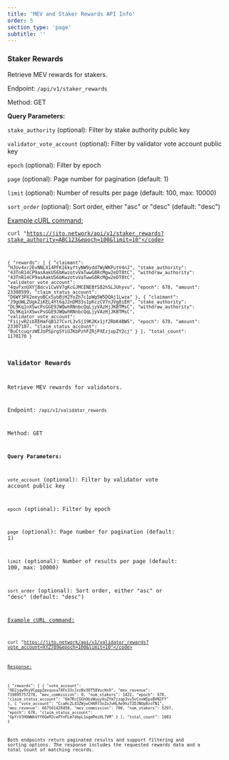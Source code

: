 ```yaml
---
title: 'MEV and Staker Rewards API Info'
order: 5
section_type: 'page'
subtitle: ''
---
```



### Staker Rewards

Retrieve MEV rewards for stakers.

Endpoint: <code>/api/v1/staker_rewards</code>

Method: GET

**Query Parameters:**

<code>stake_authority</code> (optional): Filter by stake authority public key

<code>validator_vote_account</code> (optional): Filter by validator vote account public key

<code>epoch</code> (optional): Filter by epoch

<code>page</code> (optional): Page number for pagination (default: 1)

<code>limit</code> (optional): Number of results per page (default: 100, max: 10000)

<code>sort_order</code> (optional): Sort order, either "asc" or "desc" (default: "desc")

<u>Example cURL command:</u>

<code>curl "https://jito.network/api/v1/staker_rewards?stake_authority=ABC123&epoch=100&limit=10"</code>

<code>{
  "rewards": [
    {
      "claimant": "HJUv4xr2EvNNLX14PFK16kyftyNW9ydd7WyWKPutV4nJ",
      "stake_authority": "43TnR14CP9asAakUS6bKwzotvVaTwwG8RcMgw2eDT8tC",
      "withdraw_authority": "43TnR14CP9asAakUS6bKwzotvVaTwwG8RcMgw2eDT8tC",
      "validator_vote_account": "4qvFxnUXYjBdcviCwVV7gKcGJMCENEBfS82hSLJUhyvu",
      "epoch": 678,
      "amount": 23308599,
      "claim_status_account": "D6WY3PX2eeyoBCxSybBjH2YoZh7c1pWg5W5DQAj1Lwza"
    },
    {
      "claimant": "J9gUWLZUgkZiKEL4Yt6qJ2nDM33s1pKczCV7nJVg8iEH",
      "stake_authority": "DL9Kq1nXSwcPsGGE9JWQwhRNnbcQqLjyVAzHjJKBTMsC",
      "withdraw_authority": "DL9Kq1nXSwcPsGGE9JWQwhRNnbcQqLjyVAzHjJKBTMsC",
      "validator_vote_account": "FiijvR2ibXEHaFqB127CxrL3vSj19K2Kx1jf2RbK4BWS",
      "epoch": 678,
      "amount": 23307187,
      "claim_status_account": "BuCtcuqrzWEJoP5prgSYiUJKbPzhFZRjPXEzjopZY2cj"
    }
  ],
  "total_count": 1170170
}</code>

### Validator Rewards

Retrieve MEV rewards for validators.

Endpoint:<code> /api/v1/validator_rewards</code>

Method: GET

**Query Parameters:**

<code>vote_account</code> (optional): Filter by validator vote account public key

<code>epoch</code> (optional): Filter by epoch

<code>page</code> (optional): Page number for pagination (default: 1)

<code>limit</code> (optional): Number of results per page (default: 100, max: 10000)

<code>sort_order</code> (optional): Sort order, either "asc" or "desc" (default: "desc")

<u>Example cURL command:</u>

<code>curl "https://jito.network/api/v1/validator_rewards?vote_account=XYZ789&epoch=100&limit=10"</code>

<u>Response:</u>

<code>{
  "rewards": [
    {
      "vote_account": "6D2jqw9hyVCpppZexquxa74Fn33rJzzBx38T58VucHx9",
      "mev_revenue": 719895757278,
      "mev_commission": 0,
      "num_stakers": 1422,
      "epoch": 678,
      "claim_status_account": "6m7RcCGGh9bzWuuyVuZYm7jzqp3vv5vCnxWSpsBVN2FY"
    },
    {
      "vote_account": "CcaHc2L43ZWjwCHART3oZoJvHLAe9hzT2DJNUpBzoTN1",
      "mev_revenue": 667561428458,
      "mev_commission": 700,
      "num_stakers": 5297,
      "epoch": 678,
      "claim_status_account": "GpYrV3H9WWkVff6QeMJcePYnFLm7dbpL1ogmPmiHL7VM"
    }
  ],
  "total_count": 1083
}</code>

Both endpoints return paginated results and support filtering and sorting options. The response includes the requested rewards data and a total count of matching records.


